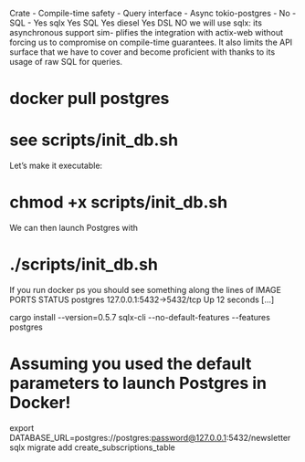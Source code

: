 Crate - Compile-time safety - Query interface - Async
tokio-postgres - No - SQL - Yes
sqlx Yes SQL Yes
diesel Yes DSL NO
we will use sqlx: its asynchronous support sim- plifies the integration with actix-web without forcing us to compromise on compile-time guarantees. It also limits the API surface that we have to cover and become proficient with thanks to its usage of raw SQL for queries.
# docker pull postgres
# see scripts/init_db.sh

Let’s make it executable:
# chmod +x scripts/init_db.sh
We can then launch Postgres with
# ./scripts/init_db.sh
If you run docker ps you should see something along the lines of
IMAGE            PORTS                   STATUS
postgres   127.0.0.1:5432->5432/tcp   Up 12 seconds   [...]

cargo install --version=0.5.7 sqlx-cli --no-default-features --features postgres
# Assuming you used the default parameters to launch Postgres in Docker!
export DATABASE_URL=postgres://postgres:password@127.0.0.1:5432/newsletter
sqlx migrate add create_subscriptions_table